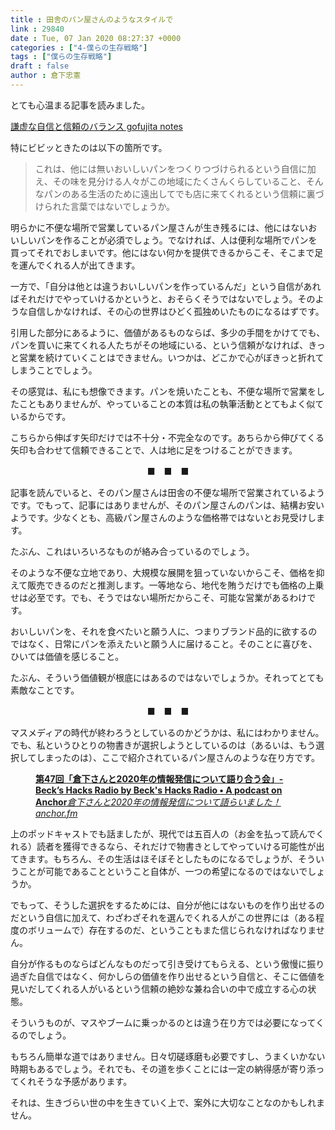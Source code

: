 ```yaml
---
title : 田舎のパン屋さんのようなスタイルで
link : 29840
date : Tue, 07 Jan 2020 08:27:37 +0000
categories : ["4-僕らの生存戦略"]
tags : ["僕らの生存戦略"]
draft : false
author : 倉下忠憲
---
```


<div data-token="Bxcqg" data-note-copied="true" data-copied-from="11004217">

とても心温まる記事を読みました。

<a href="http://gofujita.info/notes_funsize02.html" target="_blank" rel="nofollow noopener noreferrer">謙虚な自信と信頼のバランス gofujita notes</a></div>

特にビビッときたのは以下の箇所です。

<blockquote>これは、他には無いおいしいパンをつくりつづけられるという自信に加え、その味を見分ける人々がこの地域にたくさんくらしていること、そんなパンのある生活のために遠出してでも店に来てくれるという信頼に裏づけられた言葉ではないでしょうか。</blockquote>

明らかに不便な場所で営業しているパン屋さんが生き残るには、他にはないおいしいパンを作ることが必須でしょう。でなければ、人は便利な場所でパンを買ってそれでおしまいです。他にはない何かを提供できるからこそ、そこまで足を運んでくれる人が出てきます。

一方で、「自分は他とは違うおいしいパンを作っているんだ」という自信があればそれだけでやっていけるかというと、おそらくそうではないでしょう。そのような自信しかなければ、その心の世界はひどく孤独めいたものになるはずです。

引用した部分にあるように、価値があるものならば、多少の手間をかけてでも、パンを買いに来てくれる人たちがその地域にいる、という信頼がなければ、きっと営業を続けていくことはできません。いつかは、どこかで心がぼきっと折れてしまうことでしょう。

その感覚は、私にも想像できます。パンを焼いたことも、不便な場所で営業をしたこともありませんが、やっていることの本質は私の執筆活動ととてもよく似ているからです。

こちらから伸ばす矢印だけでは不十分・不完全なのです。あちらから伸びてくる矢印も合わせて信頼できることで、人は地に足をつけることができます。
<p style="text-align: center;">■　■　■</p>
記事を読んでいると、そのパン屋さんは田舎の不便な場所で営業されているようです。でもって、記事にはありませんが、そのパン屋さんのパンは、結構お安いようです。少なくとも、高級パン屋さんのような価格帯ではないとお見受けします。

たぶん、これはいろいろなものが絡み合っているのでしょう。

そのような不便な立地であり、大規模な展開を狙っていないからこそ、価格を抑えて販売できるのだと推測します。一等地なら、地代を賄うだけでも価格の上乗せは必至です。でも、そうではない場所だからこそ、可能な営業があるわけです。

おいしいパンを、それを食べたいと願う人に、つまりブランド品的に欲するのではなく、日常にパンを添えたいと願う人に届けること。そのことに喜びを、ひいては価値を感じること。

たぶん、そういう価値観が根底にはあるのではないでしょうか。それってとても素敵なことです。
<p style="text-align: center;">■　■　■</p>
マスメディアの時代が終わろうとしているのかどうかは、私にはわかりません。でも、私というひとりの物書きが選択しようとしているのは（あるいは、もう選択してしまったのは）、ここで紹介されているパン屋さんのような在り方です。
<figure contenteditable="false">
<div class="fude-iframe-container">
<div class="fude-iframe-container-external-article">
<div class="widget-cover">
<div class="external-article-widget"><a href="https://anchor.fm/shinya-kita/episodes/472020--Becks-Hacks-Radio-e9te2k" target="_blank" rel="nofollow noopener noreferrer"><strong class="external-article-widget-title">第47回「倉下さんと2020年の情報発信について語り合う会」- Beck’s Hacks Radio by Beck's Hacks Radio • A podcast on Anchor</strong><em class="external-article-widget-description">倉下さんと2020年の情報発信について語らいました！</em><em class="external-article-widget-url">anchor.fm</em></a></div>
</div>
</div>
</div></figure>
上のポッドキャストでも話ましたが、現代では五百人の（お金を払って読んでくれる）読者を獲得できるなら、それだけで物書きとしてやっていける可能性が出てきます。もちろん、その生活はほそぼそとしたものになるでしょうが、そういうことが可能であることということ自体が、一つの希望になるのではないでしょうか。

でもって、そうした選択をするためには、自分が他にはないものを作り出せるのだという自信に加えて、わざわざそれを選んでくれる人がこの世界には（ある程度のボリュームで）存在するのだ、ということもまた信じられなければなりません。

自分が作るものならばどんなものだって引き受けてもらえる、という傲慢に振り過ぎた自信ではなく、何かしらの価値を作り出せるという自信と、そこに価値を見いだしてくれる人がいるという信頼の絶妙な兼ね合いの中で成立する心の状態。

そういうものが、マスやブームに乗っかるのとは違う在り方では必要になってくるのでしょう。

もちろん簡単な道ではありません。日々切磋琢磨も必要ですし、うまくいかない時期もあるでしょう。それでも、その道を歩くことには一定の納得感が寄り添ってくれそうな予感があります。

それは、生きづらい世の中を生きていく上で、案外に大切なことなのかもしれません。

</div>